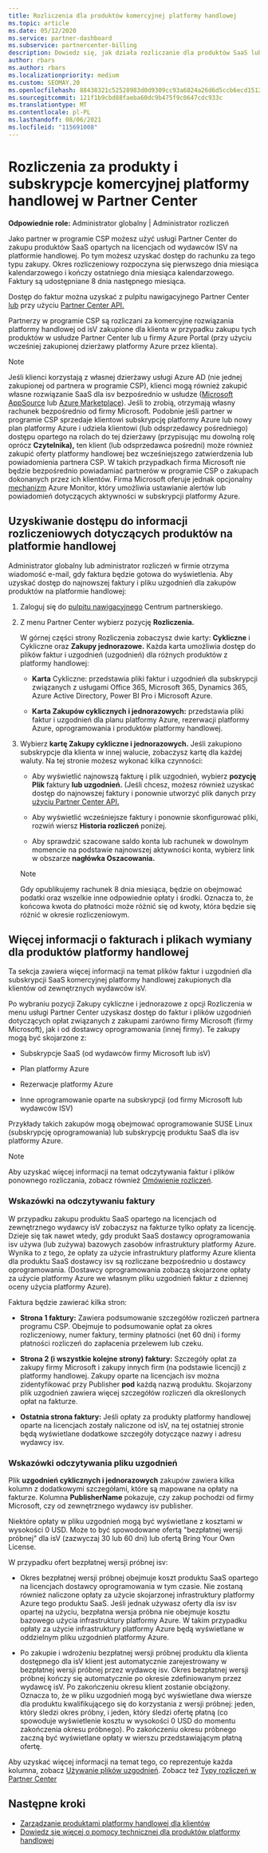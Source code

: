 ```yaml
---
title: Rozliczenia dla produktów komercyjnej platformy handlowej
ms.topic: article
ms.date: 05/12/2020
ms.service: partner-dashboard
ms.subservice: partnercenter-billing
description: Dowiedz się, jak działa rozliczanie dla produktów SaaS lub subskrypcji isv saas zakupionych dla klientów na platformie handlowej w Partner Center.
author: rbars
ms.author: rbars
ms.localizationpriority: medium
ms.custom: SEOMAY.20
ms.openlocfilehash: 88438321c52528983d0d9309cc93a6824a26d6d5ccb6ecd1512d66ec94ef2ecc
ms.sourcegitcommit: 121f1b9cbd88faeba60dc9b475f9c0647cdc933c
ms.translationtype: MT
ms.contentlocale: pl-PL
ms.lasthandoff: 08/06/2021
ms.locfileid: "115691008"
---
```

# <a name="billing-for-commercial-marketplace-products-and-subscriptions-in-partner-center"></a>Rozliczenia za produkty i subskrypcje komercyjnej platformy handlowej w Partner Center


**Odpowiednie role:** Administrator globalny | Administrator rozliczeń

Jako partner w programie CSP możesz użyć usługi Partner Center do zakupu produktów SaaS opartych na licencjach od wydawców ISV na platformie handlowej. Po tym możesz uzyskać dostęp do rachunku za tego typu zakupy. Okres rozliczeniowy rozpoczyna się pierwszego dnia miesiąca kalendarzowego i kończy ostatniego dnia miesiąca kalendarzowego. Faktury są udostępniane 8 dnia następnego miesiąca.

Dostęp do faktur można uzyskać z pulpitu nawigacyjnego Partner Center [lub](https://partner.microsoft.com/dashboard/) przy użyciu [Partner Center API.](/partner-center/develop/)

Partnerzy w programie CSP są rozliczani za komercyjne rozwiązania platformy handlowej od isV zakupione dla klienta w przypadku zakupu tych produktów w usłudze Partner Center lub u firmy Azure Portal (przy użyciu wcześniej zakupionej dzierżawy platformy Azure przez klienta).

>[!NOTE]
>Jeśli klienci korzystają z własnej dzierżawy usługi Azure AD (nie jednej zakupionej od partnera w programie CSP), klienci mogą również zakupić własne rozwiązanie SaaS dla isv bezpośrednio w usłudze ([Microsoft AppSource](https://appsource.microsoft.com/) lub [Azure Marketplace](https://azuremarketplace.microsoft.com/)). Jeśli to zrobią, otrzymają własny rachunek bezpośrednio od firmy Microsoft. Podobnie jeśli partner w programie CSP sprzedaje klientowi subskrypcję platformy Azure lub nowy plan [](/azure/role-based-access-control/built-in-roles) platformy Azure i udziela klientowi (lub odsprzedawcy pośredniego) dostępu opartego na rolach do tej dzierżawy (przypisując mu dowolną rolę oprócz **Czytelnika),** ten klient (lub odsprzedawca pośredni) może również zakupić oferty platformy handlowej bez wcześniejszego zatwierdzenia lub powiadomienia partnera CSP. W takich przypadkach firma Microsoft nie będzie bezpośrednio powiadamiać partnerów w programie CSP o zakupach dokonanych przez ich klientów. Firma Microsoft oferuje jednak opcjonalny [mechanizm](/azure/azure-monitor/platform/alerts-activity-log) Azure Monitor, który umożliwia ustawianie alertów lub powiadomień dotyczących aktywności w subskrypcji platformy Azure.

## <a name="access-billing-information-for-commercial-marketplace-products"></a>Uzyskiwanie dostępu do informacji rozliczeniowych dotyczących produktów na platformie handlowej

Administrator globalny lub administrator rozliczeń w firmie otrzyma wiadomość e-mail, gdy faktura będzie gotowa do wyświetlenia. Aby uzyskać dostęp do najnowszej faktury i pliku uzgodnień dla zakupów produktów na platformie handlowej:

1. Zaloguj się do [pulpitu nawigacyjnego](https://partner.microsoft.com/dashboard/) Centrum partnerskiego.

2. Z menu Partner Center wybierz pozycję **Rozliczenia.** 

    W górnej części strony Rozliczenia zobaczysz dwie karty: **Cykliczne** i Cykliczne oraz **Zakupy jednorazowe.** Każda karta umożliwia dostęp do plików faktur i uzgodnień (uzgodnień) dla różnych produktów z platformy handlowej:

    - **Karta** Cykliczne: przedstawia pliki faktur i uzgodnień dla subskrypcji związanych z usługami Office 365, Microsoft 365, Dynamics 365, Azure Active Directory, Power BI Pro i Microsoft Azure.

    - **Karta Zakupów cyklicznych i jednorazowych:** przedstawia pliki faktur i uzgodnień dla planu platformy Azure, rezerwacji platformy Azure, oprogramowania i produktów platformy handlowej.
  
3. Wybierz **kartę Zakupy cykliczne i jednorazowych.** Jeśli zakupiono subskrypcje dla klienta w innej walucie, zobaczysz kartę dla każdej waluty. Na tej stronie możesz wykonać kilka czynności:

    - Aby wyświetlić najnowszą fakturę i plik uzgodnień, wybierz **pozycję Plik** faktury **lub uzgodnień.** (Jeśli chcesz, możesz również uzyskać dostęp do najnowszej faktury i ponownie utworzyć plik danych przy [użyciu Partner Center API.](/partner-center/develop/)

    - Aby wyświetlić wcześniejsze faktury i ponownie skonfigurować pliki, rozwiń wiersz **Historia rozliczeń** poniżej.

    - Aby sprawdzić szacowane saldo konta lub rachunek w dowolnym momencie na podstawie najnowszej aktywności konta, wybierz link w obszarze **nagłówka Oszacowania.**  

    >[!NOTE]
    > Gdy opublikujemy rachunek 8 dnia miesiąca, będzie on obejmować podatki oraz wszelkie inne odpowiednie opłaty i środki. Oznacza to, że końcowa kwota do płatności może różnić się od kwoty, która będzie się różnić w okresie rozliczeniowym.

## <a name="more-about-invoices-and-recon-files-for-commercial-marketplace-products"></a>Więcej informacji o fakturach i plikach wymiany dla produktów platformy handlowej

Ta sekcja zawiera więcej informacji na temat plików faktur i uzgodnień dla subskrypcji SaaS komercyjnej platformy handlowej zakupionych dla klientów od zewnętrznych wydawców isV.

Po wybraniu  pozycji Zakupy cykliczne i  jednorazowe z opcji Rozliczenia w menu usługi Partner Center uzyskasz dostęp do faktur i plików uzgodnień dotyczących opłat związanych z zakupami zarówno firmy Microsoft (firmy Microsoft), jak i od dostawcy oprogramowania (innej firmy). Te zakupy mogą być skojarzone z:

- Subskrypcje SaaS (od wydawców firmy Microsoft lub isV)

- Plan platformy Azure

- Rezerwacje platformy Azure

- Inne oprogramowanie oparte na subskrypcji (od firmy Microsoft lub wydawców ISV)

Przykłady takich zakupów mogą obejmować oprogramowanie SUSE Linux (subskrypcję oprogramowania) lub subskrypcję produktu SaaS dla isv platformy Azure.

>[!NOTE]
> Aby uzyskać więcej informacji na temat odczytywania faktur i plików ponownego rozliczania, zobacz również [Omówienie rozliczeń](billing.md).

### <a name="tips-on-reading-your-invoice"></a>Wskazówki na odczytywaniu faktury

W przypadku zakupu produktu SaaS opartego na licencjach od zewnętrznego wydawcy isV zobaczysz na fakturze tylko opłaty za licencję. Dzieje się tak nawet wtedy, gdy produkt SaaS dostawcy oprogramowania isv używa (lub zużywa) bazowych zasobów infrastruktury platformy Azure. Wynika to z tego, że opłaty za użycie infrastruktury platformy Azure klienta dla produktu SaaS dostawcy isv są rozliczane bezpośrednio u dostawcy oprogramowania. (Dostawcy oprogramowania zobaczą skojarzone opłaty za użycie platformy Azure we własnym pliku uzgodnień faktur z dziennej oceny użycia platformy Azure).

Faktura będzie zawierać kilka stron:

- **Strona 1 faktury:** Zawiera podsumowanie szczegółów rozliczeń partnera programu CSP. Obejmuje to podsumowanie opłat za okres rozliczeniowy, numer faktury, terminy płatności (net 60 dni) i formy płatności rozliczeń do zapłacenia przelewem lub czeku.

- **Strona 2 (i wszystkie kolejne strony) faktury:** Szczegóły opłat za zakupy firmy Microsoft i zakupy innych firm (na podstawie licencji) z platformy handlowej. Zakupy oparte na licencjach isv można zidentyfikować przy Publisher **pod** każdą nazwą produktu. Skojarzony plik uzgodnień zawiera więcej szczegółów rozliczeń dla określonych opłat na fakturze.

- **Ostatnia strona faktury:** Jeśli opłaty za produkty platformy handlowej oparte na licencjach zostały naliczone od isV, na tej ostatniej stronie będą wyświetlane dodatkowe szczegóły dotyczące nazwy i adresu wydawcy isv.

### <a name="tips-on-reading-your-reconciliation-file"></a>Wskazówki odczytywania pliku uzgodnień

Plik **uzgodnień cyklicznych i jednorazowych** zakupów zawiera kilka kolumn z dodatkowymi szczegółami, które są mapowane na opłaty na fakturze. Kolumna **PublisherName** pokazuje, czy zakup pochodzi od firmy Microsoft, czy od zewnętrznego wydawcy isv publisher.

Niektóre opłaty w pliku uzgodnień mogą być wyświetlane z kosztami w wysokości 0 USD. Może to być spowodowane ofertą "bezpłatnej wersji próbnej" dla isV (zazwyczaj 30 lub 60 dni) lub ofertą Bring Your Own License.

W przypadku ofert bezpłatnej wersji próbnej isv:

- Okres bezpłatnej wersji próbnej obejmuje koszt produktu SaaS opartego na licencjach dostawcy oprogramowania w tym czasie. Nie zostaną również naliczone opłaty za użycie skojarzonej infrastruktury platformy Azure tego produktu SaaS.  Jeśli jednak używasz oferty dla isv isv opartej na użyciu, bezpłatna wersja próbna nie obejmuje kosztu bazowego użycia infrastruktury platformy Azure. W takim przypadku opłaty za użycie infrastruktury platformy Azure będą wyświetlane w oddzielnym pliku uzgodnień platformy Azure.

- Po zakupie i wdrożeniu bezpłatnej wersji próbnej produktu dla klienta dostępnego dla isV klient jest automatycznie zarejestrowany w bezpłatnej wersji próbnej przez wydawcę isv. Okres bezpłatnej wersji próbnej kończy się automatycznie po okresie zdefiniowanym przez wydawcę isV. Po zakończeniu okresu klient zostanie obciążony. Oznacza to, że w pliku uzgodnień mogą być wyświetlane dwa wiersze dla produktu kwalifikującego się do korzystania z wersji próbnej: jeden, który śledzi okres próbny, i jeden, który śledzi ofertę płatną (co spowoduje wyświetlenie kosztu w wysokości 0 USD do momentu zakończenia okresu próbnego). Po zakończeniu okresu próbnego zaczną być wyświetlane opłaty w wierszu przedstawiającym płatną ofertę. 

Aby uzyskać więcej informacji na temat tego, co reprezentuje każda kolumna, zobacz [Używanie plików uzgodnień](use-the-reconciliation-files.md). Zobacz też [Typy rozliczeń w Partner Center](./billing-basics.md)

## <a name="next-steps"></a>Następne kroki

- [Zarządzanie produktami platformy handlowej dla klientów](csp-commercial-marketplace-manage.md)
- [Dowiedz się więcej o pomocy technicznej dla produktów platformy handlowej](csp-commercial-marketplace-support.md)